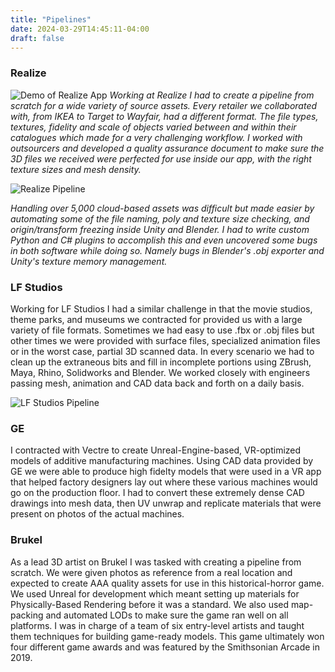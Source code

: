 ```yaml
---
title: "Pipelines"
date: 2024-03-29T14:45:11-04:00
draft: false
---
```


### Realize
![Demo of Realize App](/images/gifs/realize_demo.gif)
*Working at Realize I had to create a pipeline from scratch for a wide variety of source assets. Every retailer we collaborated with, from IKEA to Target to Wayfair, had a different format. The file types, textures, fidelity and scale of objects varied between and within their catalogues which made for a very challenging workflow. I worked with outsourcers and developed a quality assurance document to make sure the 3D files we received were perfected for use inside our app, with the right texture sizes and mesh density.* 

![Realize Pipeline](/images/pipeline_realize.png)

*Handling over 5,000 cloud-based assets was difficult but made easier by automating some of the file naming, poly and texture size checking, and origin/transform freezing inside Unity and Blender. I had to write custom Python and C# plugins to accomplish this and even uncovered some bugs in both software while doing so. Namely bugs in Blender's .obj exporter and Unity's texture memory management.*

### LF Studios
Working for LF Studios I had a similar challenge in that the movie studios, theme parks, and museums we contracted for provided us with a large variety of file formats. Sometimes we had easy to use .fbx or .obj files but other times we were provided with surface files, specialized animation files or in the worst case, partial 3D scanned data. In every scenario we had to clean up the extraneous bits and fill in incomplete portions using ZBrush, Maya, Rhino, Solidworks and Blender. We worked closely with engineers passing mesh, animation and CAD data back and forth on a daily basis.

![LF Studios Pipeline](/images/pipeline_lf.png)

### GE
I contracted with Vectre to create Unreal-Engine-based, VR-optimized models of additive manufacturing machines. Using CAD data provided by GE we were able to produce high fidelty models that were used in a VR app that helped factory designers lay out where these various machines would go on the production floor. I had to convert these extremely dense CAD drawings into mesh data, then UV unwrap and replicate materials that were present on photos of the actual machines.

### Brukel
As a lead 3D artist on Brukel I was tasked with creating a pipeline from scratch. We were given photos as reference from a real location and expected to create AAA quality assets for use in this historical-horror game. We used Unreal for development which meant setting up materials for Physically-Based Rendering before it was a standard. We also used map-packing and automated LODs to make sure the game ran well on all platforms. I was in charge of a team of six entry-level artists and taught them techniques for building game-ready models. This game ultimately won four different game awards and was featured by the Smithsonian Arcade in 2019.